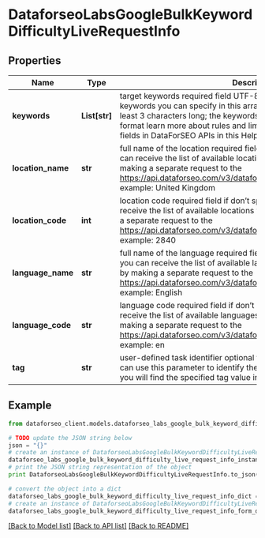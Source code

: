 # DataforseoLabsGoogleBulkKeywordDifficultyLiveRequestInfo


## Properties

Name | Type | Description | Notes
------------ | ------------- | ------------- | -------------
**keywords** | **List[str]** | target keywords required field UTF-8 encoding maximum number of keywords you can specify in this array: 1000 each keyword should be at least 3 characters long; the keywords will be converted to lowercase format learn more about rules and limitations of keyword and keywords fields in DataForSEO APIs in this Help Center article | [optional] 
**location_name** | **str** | full name of the location required field if don’t specify location_code you can receive the list of available locations with their location_name by making a separate request to the https://api.dataforseo.com/v3/dataforseo_labs/locations_and_languages example: United Kingdom | [optional] 
**location_code** | **int** | location code required field if don’t specify location_name you can receive the list of available locations with their location_code by making a separate request to the https://api.dataforseo.com/v3/dataforseo_labs/locations_and_languages example: 2840 | [optional] 
**language_name** | **str** | full name of the language required field if don’t specify language_code you can receive the list of available languages with their language_name by making a separate request to the https://api.dataforseo.com/v3/dataforseo_labs/locations_and_languages example: English | [optional] 
**language_code** | **str** | language code required field if don’t specify language_name you can receive the list of available languages with their language_code by making a separate request to the https://api.dataforseo.com/v3/dataforseo_labs/locations_and_languages example: en | [optional] 
**tag** | **str** | user-defined task identifier optional field the character limit is 255 you can use this parameter to identify the task and match it with the result you will find the specified tag value in the data object of the response | [optional] 

## Example

```python
from dataforseo_client.models.dataforseo_labs_google_bulk_keyword_difficulty_live_request_info import DataforseoLabsGoogleBulkKeywordDifficultyLiveRequestInfo

# TODO update the JSON string below
json = "{}"
# create an instance of DataforseoLabsGoogleBulkKeywordDifficultyLiveRequestInfo from a JSON string
dataforseo_labs_google_bulk_keyword_difficulty_live_request_info_instance = DataforseoLabsGoogleBulkKeywordDifficultyLiveRequestInfo.from_json(json)
# print the JSON string representation of the object
print DataforseoLabsGoogleBulkKeywordDifficultyLiveRequestInfo.to_json()

# convert the object into a dict
dataforseo_labs_google_bulk_keyword_difficulty_live_request_info_dict = dataforseo_labs_google_bulk_keyword_difficulty_live_request_info_instance.to_dict()
# create an instance of DataforseoLabsGoogleBulkKeywordDifficultyLiveRequestInfo from a dict
dataforseo_labs_google_bulk_keyword_difficulty_live_request_info_form_dict = dataforseo_labs_google_bulk_keyword_difficulty_live_request_info.from_dict(dataforseo_labs_google_bulk_keyword_difficulty_live_request_info_dict)
```
[[Back to Model list]](../README.md#documentation-for-models) [[Back to API list]](../README.md#documentation-for-api-endpoints) [[Back to README]](../README.md)


